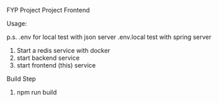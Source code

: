FYP Project
Project Frontend

Usage:

p.s. 
.env for local test with json server
.env.local test with spring server

1. Start a redis service with docker
2. start backend service
3. start frontend (this) service

Build Step

1. npm run build

